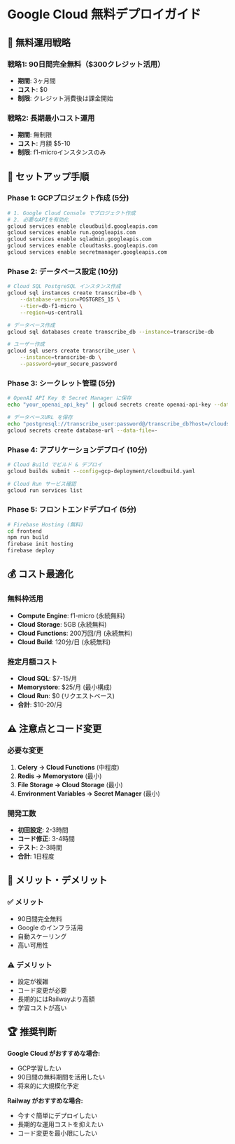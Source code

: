 # Google Cloud 無料デプロイガイド

## 🎯 無料運用戦略

### 戦略1: 90日間完全無料（$300クレジット活用）
- **期間**: 3ヶ月間
- **コスト**: $0
- **制限**: クレジット消費後は課金開始

### 戦略2: 長期最小コスト運用
- **期間**: 無制限
- **コスト**: 月額 $5-10
- **制限**: f1-microインスタンスのみ

## 🚀 セットアップ手順

### Phase 1: GCPプロジェクト作成 (5分)
```bash
# 1. Google Cloud Console でプロジェクト作成
# 2. 必要なAPIを有効化
gcloud services enable cloudbuild.googleapis.com
gcloud services enable run.googleapis.com
gcloud services enable sqladmin.googleapis.com
gcloud services enable cloudtasks.googleapis.com
gcloud services enable secretmanager.googleapis.com
```

### Phase 2: データベース設定 (10分)
```bash
# Cloud SQL PostgreSQL インスタンス作成
gcloud sql instances create transcribe-db \
    --database-version=POSTGRES_15 \
    --tier=db-f1-micro \
    --region=us-central1

# データベース作成
gcloud sql databases create transcribe_db --instance=transcribe-db

# ユーザー作成
gcloud sql users create transcribe_user \
    --instance=transcribe-db \
    --password=your_secure_password
```

### Phase 3: シークレット管理 (5分)
```bash
# OpenAI API Key を Secret Manager に保存
echo "your_openai_api_key" | gcloud secrets create openai-api-key --data-file=-

# データベースURL を保存
echo "postgresql://transcribe_user:password@/transcribe_db?host=/cloudsql/PROJECT_ID:us-central1:transcribe-db" | \
gcloud secrets create database-url --data-file=-
```

### Phase 4: アプリケーションデプロイ (10分)
```bash
# Cloud Build でビルド & デプロイ
gcloud builds submit --config=gcp-deployment/cloudbuild.yaml

# Cloud Run サービス確認
gcloud run services list
```

### Phase 5: フロントエンドデプロイ (5分)
```bash
# Firebase Hosting (無料)
cd frontend
npm run build
firebase init hosting
firebase deploy
```

## 💰 コスト最適化

### 無料枠活用
- **Compute Engine**: f1-micro (永続無料)
- **Cloud Storage**: 5GB (永続無料)
- **Cloud Functions**: 200万回/月 (永続無料)
- **Cloud Build**: 120分/日 (永続無料)

### 推定月額コスト
- **Cloud SQL**: $7-15/月
- **Memorystore**: $25/月 (最小構成)
- **Cloud Run**: $0 (リクエストベース)
- **合計**: $10-20/月

## ⚠️ 注意点とコード変更

### 必要な変更
1. **Celery → Cloud Functions** (中程度)
2. **Redis → Memorystore** (最小)
3. **File Storage → Cloud Storage** (最小)
4. **Environment Variables → Secret Manager** (最小)

### 開発工数
- **初回設定**: 2-3時間
- **コード修正**: 3-4時間
- **テスト**: 2-3時間
- **合計**: 1日程度

## 🎉 メリット・デメリット

### ✅ メリット
- 90日間完全無料
- Google のインフラ活用
- 自動スケーリング
- 高い可用性

### ⚠️ デメリット
- 設定が複雑
- コード変更が必要
- 長期的にはRailwayより高額
- 学習コストが高い

## 🏆 推奨判断

**Google Cloud がおすすめな場合:**
- GCP学習したい
- 90日間の無料期間を活用したい
- 将来的に大規模化予定

**Railway がおすすめな場合:**
- 今すぐ簡単にデプロイしたい
- 長期的な運用コストを抑えたい
- コード変更を最小限にしたい